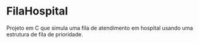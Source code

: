 # FilaHospital
Projeto em C que simula uma fila de atendimento em hospital usando uma estrutura de fila de prioridade.
